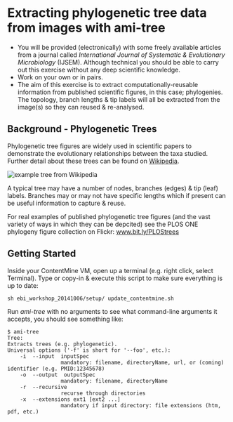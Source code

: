 Extracting phylogenetic tree data from images with ami-tree
============================

 * You will be provided (electronically) with some freely available articles from a journal called *International Journal of Systematic & Evolutionary Microbiology* (IJSEM). Although technical you should be able to carry out this exercise without any deep scientific knowledge.
 * Work on your own or in pairs.
 * The aim of this exercise is to extract computationally-reusable information from published scientific figures, in this case; phylogenies. The topology, branch lengths & tip labels will all be extracted from the image(s) so they can reused & re-analysed. 

 Background - Phylogenetic Trees
 --------

Phylogenetic tree figures are widely used in scientific papers to demonstrate the evolutionary relationships between the taxa studied. Further detail about these trees can be found on [Wikipedia](http://en.wikipedia.org/wiki/Phylogenetic_tree). 

![example tree from Wikipedia](http://upload.wikimedia.org/wikipedia/commons/thumb/3/3f/NewickExample.svg/500px-NewickExample.svg.png)

A typical tree may have a number of nodes, branches (edges) & tip (leaf) labels. Branches may or may not have specific lengths which if present can be useful information to capture & reuse.

For real examples of published phylogenetic tree figures (and the vast variety of ways in which they can be depcited) see the PLOS ONE phylogeny figure collection on Flickr: www.bit.ly/PLOStrees


 Getting Started
 --------
 
 Inside your ContentMine VM, open up a terminal (e.g. right click, select Terminal).
 Type or copy-in & execute this script to make sure everything is up to date:
 ```
 sh ebi_workshop_20141006/setup/ update_contentmine.sh
 ```
 
 Run *ami-tree* with no arguments to see what command-line arguments it accepts, you should see something like:
 
```
$ ami-tree
Tree: 
Extracts trees (e.g. phylogenetic).
Universal options ('-f' is short for '--foo', etc.):
    -i  --input  inputSpec
                 mandatory: filename, directoryName, url, or (coming) identifier (e.g. PMID:12345678)
    -o  --output  outputSpec
                 mandatory: filename, directoryName
    -r  --recursive
                 recurse through directories
    -x  --extensions ext1 [ext2 ...]
                 mandatory if input directory: file extensions (htm, pdf, etc.)

```
